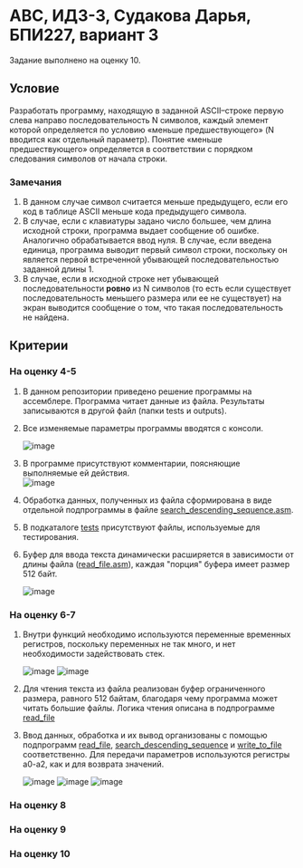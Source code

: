 # АВС, ИДЗ-3, Судакова Дарья, БПИ227, вариант 3
Задание выполнено на оценку 10.
## Условие
Разработать программу, находящую в заданной ASCII–строке первую слева направо последовательность N символов, каждый элемент которой определяется по условию «меньше предшествующего» (N
вводится как отдельный параметр). Понятие «меньше предшествующего» определяется в соответствии с порядком следования символов от начала строки.
### Замечания
1. В данном случае символ считается меньше предыдущего, если его код в таблице ASCII меньше кода предыдущего символа.
2. В случае, если с клавиатуры задано число большее, чем длина исходной строки, программа выдает сообщение об ошибке. Аналогично обрабатывается ввод нуля. В случае, если введена единица, программа выводит первый символ строки, поскольку он является первой встреченной убывающей последовательностью заданной длины 1.
3. В случае, если в исходной строке нет убывающей последовательности **ровно** из N символов (то есть если существует последовательность меньшего размера или ее не существует) на экран выводится сообщение о том, что такая последовательность не найдена.
## Критерии
### На оценку 4-5
1. В данном репозитории приведено решение программы на ассемблере. Программа читает данные из файла. Результаты записываются в другой файл (папки tests и outputs).
2. Все изменяемые параметры программы вводятся с консоли.
   
    ![image](https://github.com/DaryaAutumn/CS-Architecture-IHW3/assets/72216853/84c5024c-a095-43b5-a963-98f9d647b72f)
   
3. В программе присутствуют комментарии, поясняющие выполняемые ей действия.  
   ![image](https://github.com/DaryaAutumn/CS-Architecture-IHW3/assets/72216853/94a8ff3f-7c78-4bcb-950d-9df7842b9ff3)

     
4. Обработка данных, полученных из файла сформирована в виде отдельной подпрограммы в файле [search_descending_sequence.asm](search_descending_sequence.asm).
5. В подкаталоге [tests](\tests) присутствуют файлы, используемые для тестирования.
6. Буфер для ввода текста динамически расширяется в зависимости от длины файла ([read_file.asm](read_file.asm)), каждая "порция" буфера имеет размер 512 байт.
   
   ![image](https://github.com/DaryaAutumn/CS-Architecture-IHW3/assets/72216853/76c60c44-8b43-4276-958d-6f7eb7b6609c)

### На оценку 6-7
1. Внутри функций необходимо используются переменные временных регистров, поскольку переменных не так много, и нет необходимости задействовать стек.
   
     ![image](https://github.com/DaryaAutumn/CS-Architecture-IHW3/assets/72216853/812c54bb-2c9f-43d9-970a-0b7a1b333973)
   ![image](https://github.com/DaryaAutumn/CS-Architecture-IHW3/assets/72216853/374c374d-488e-43aa-950f-197352966039)


2. Для чтения текста из файла реализован буфер ограниченного размера, равного 512 байтам, благодаря чему программа может читать большие файлы. Логика чтения описана в подпрограмме [read_file](read_file.asm)
3. Ввод данных, обработка и их вывод организованы с помощью подпрограмм [read_file](read_file.asm), [search_descending_sequence](search_descending_sequence.asm) и [write_to_file](write_to_file.asm) соответственно. Для передачи параметров используются регистры a0-a2, как и для возврата значений.

   ![image](https://github.com/DaryaAutumn/CS-Architecture-IHW3/assets/72216853/c1680f4a-2850-4d45-879a-ef91982c2212)
   ![image](https://github.com/DaryaAutumn/CS-Architecture-IHW3/assets/72216853/d803b514-4131-43b4-8ed8-5618c23787ba)
   ![image](https://github.com/DaryaAutumn/CS-Architecture-IHW3/assets/72216853/741f5998-a962-4b67-9ac4-f5909b1d3b43)


### На оценку 8
### На оценку 9
### На оценку 10
